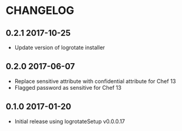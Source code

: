 # CHANGELOG

## 0.2.1 2017-10-25

- Update version of logrotate installer


## 0.2.0 2017-06-07

- Replace sensitive attribute with confidential attribute for Chef 13
- Flagged password as sensitive for Chef 13


## 0.1.0 2017-01-20

- Initial release using logrotateSetup v0.0.0.17

